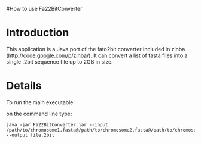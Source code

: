 #How to use Fa22BitConverter

# Introduction #

This application is a Java port of the fato2bit converter included in zinba (http://code.google.com/p/zinba/). It can convert a list of fasta files into a single .2bit sequence file up to 2GB in size.


# Details #

To run the main executable:

on the command line type:

```
java -jar Fa22BitConverter.jar --input /path/to/chromosome1.fasta@/path/to/chromosome2.fasta@/path/to/chromosoe3.fasta --output file.2bit
```